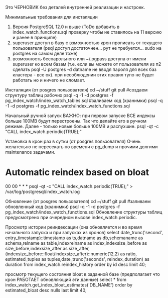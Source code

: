 

Это ЧЕРНОВИК без деталей внутренней реализации и настроек.

Минимальные требования для инсталяции
1. Версия PostgreSQL 12.0 и выше (ToDo добавить в index_watch_functions.sql проверку чтобы не ставилось на 11 версию и ранее в принципе)
2. superuser доступ в базу с взможностью крон прописать от текущего пользователя (psql доступ достаточнен... рут не требуется... sudo на postgres на самом деле тоже)
3. возможность беспарольного или ~/.pgpass доступа от имени superuser ко всем базам (т.е. если вы можете от пользователя из п2 сделать psql -U postgres -d datname не вводя пароля для всех баз кластера - все ок).
при несоблюдении этих правил тупо не будет работать но и ничего не сломает.

Инсталяция (от posgres пользователя)
cd ~/stuff
git pull
#создаем структуру таблиц рабочих
psql -q -1 -d postgres -f pg_index_watch/index_watch_tables.sql
#заливаем код (хранимки)
psql -q -1 -d postgres -f pg_index_watch/index_watch_functions.sql

Начальный ручной запуск
ВАЖНО: при первом запуске ВСЕ индексы больше 100MB будут перестроены. Так что делайте его в ручном режиме. Далее - только новые больше 100MB и распухшие.
psql -qt -c "CALL index_watch.periodic(TRUE);"

Установка в крон раз в сутки (от posgres пользователя)
Очень желательно не пересекать по времени с pg_dump и прочими долгими maintenance задачами.
# Automatic reindex based on bloat
00 00 * * *   psql -qt -c "CALL index_watch.periodic(TRUE);" > /var/log/postgresql/index_watch.log

Обновление (от posgres пользователя)
cd ~/stuff
git pull
#заливаем обновленный код (хранимки)
psql -q -1 -d postgres -f pg_index_watch/index_watch_functions.sql
Обновление структуры таблиц предусмотрено при очередном вызове index_watch.periodic.


Просмотр истории реиндексации (она обновляется и во время начального запуска и при запусках из кронов)
select date_trunc('second', entry_timestamp)::timestamp as ts,datname as db,schemaname as schema,relname as table,indexrelname as index,indexsize_before as size_before,indexsize_after as size_after,(indexsize_before::float/indexsize_after)::numeric(12,2) as ratio, estimated_tuples as tuples,date_trunc('seconds', reindex_duration) as duration from index_watch.reindex_history order by id desc limit 40;


просмотр текущего состояния bloat в заданной базе (предполагает что крон РАБОТАЕТ обновляющий эти данные)
select * from index_watch.get_index_bloat_estimates('DB_NAME') order by estimated_bloat desc nulls last limit 40;
